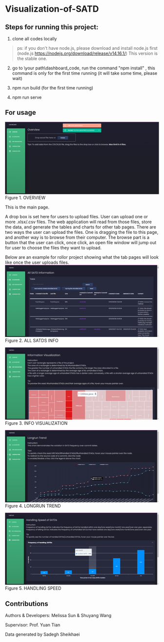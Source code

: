 # Visualization-of-SATD


## Steps for running this project: 
1. clone all codes locally

> ps: if you don't have node.js, please download and install node.js first
(node.js     https://nodejs.org/download/release/v14.16.1/) 
This version is the stable one. 

2. go to \your path\dashboard_code, run the command "npm install" , this command is only for the first time running
(it will take some time, please wait) 

3. npm run build (for the first time running) 

4. npm run serve

## For usage
![image](https://github.com/MelissaSun17/Visualization-of-SATD/blob/main/images/overview.png)
Figure 1. OVERVIEW

This is the main page.

A drop box is set here for users to upload files. User can upload one or more .xlsx/.csv files. The web application will read from those files, store the data, and generate the tables and charts for other tab pages. There are two ways the user can upload the files. One is dragging the file to this page, and another way is to browse from their computer. The browse part is a button that the user can click, once click, an open file window will jump out for user to choose the files they want to upload. 

Below are an example for rollor project showing what the tab pages will look like once the user uploads files.
![image](https://github.com/MelissaSun17/Visualization-of-SATD/blob/main/images/one.png)
Figure 2. ALL SATDS INFO

![image](https://github.com/MelissaSun17/Visualization-of-SATD/blob/main/images/two.png)
Figure 3. INFO VISUALIZATION

![image](https://github.com/MelissaSun17/Visualization-of-SATD/blob/main/images/three.png)
Figure 4. LONGRUN TREND

![image](https://github.com/MelissaSun17/Visualization-of-SATD/blob/main/images/four.png)
Figure 5. HANDLING SPEED

## Contributions

Authors & Developers: Melissa Sun & Shuyang Wang

Supervisor: Prof. Yuan Tian

Data generated by Sadegh Sheikhaei


